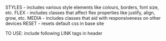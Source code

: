 STYLES - includes various style elements like colours, borders, font size, etc.
FLEX - includes classes that affect flex properties like justify, align, grow, etc.
MEDIA - includes classes that aid with responsiveness on other devices
RESET - resets default css in base site

TO USE: include following LINK tags in header
<link rel="stylesheet" href="https://raw.githubusercontent.com/nouralbeirouty/css-tier/main/flex.css">
<link rel="stylesheet" href="https://raw.githubusercontent.com/nouralbeirouty/css-tier/main/styles.css">
<link rel="stylesheet" href="https://raw.githubusercontent.com/nouralbeirouty/css-tier/main/media.css">
<link rel="stylesheet" href="https://raw.githubusercontent.com/nouralbeirouty/css-tier/main/reset.css">
